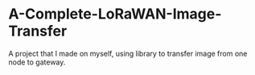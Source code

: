 # A-Complete-LoRaWAN-Image-Transfer
A project that I made on myself, using library to transfer image from one node to gateway.
